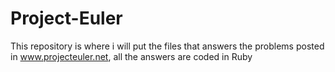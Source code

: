 # Project-Euler
This repository is where i will put the files that answers the problems posted in www.projecteuler.net, all the answers are coded in Ruby
